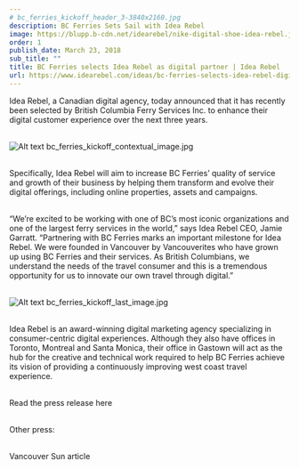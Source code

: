 ```yaml
---
# bc_ferries_kickoff_header_3-3840x2160.jpg
description: BC Ferries Sets Sail with Idea Rebel
image: https://blupp.b-cdn.net/idearebel/nike-digital-shoe-idea-rebel.jpeg?quality=80&width=800
order: 1
publish_date: March 23, 2018
sub_title: ""
title: BC Ferries selects Idea Rebel as digital partner | Idea Rebel
url: https://www.idearebel.com/ideas/bc-ferries-selects-idea-rebel-digital-partner/
---
```

Idea Rebel, a Canadian digital agency, today announced that it has recently been selected by British Columbia Ferry Services Inc. to enhance their digital customer experience over the next three years.

\
![Alt text](https://blupp.b-cdn.net/idearebel/nike-digital-shoe-idea-rebel.jpeg?quality=80&width=800?quality=80&width=800 "a title")
bc_ferries_kickoff_contextual_image.jpg

\
Specifically, Idea Rebel will aim to increase BC Ferries’ quality of service and growth of their business by helping them transform and evolve their digital offerings, including online properties, assets and campaigns.

\
“We’re excited to be working with one of BC’s most iconic organizations and one of the largest ferry services in the world,” says Idea Rebel CEO, Jamie Garratt. “Partnering with BC Ferries marks an important milestone for Idea Rebel. We were founded in Vancouver by Vancouverites who have grown up using BC Ferries and their services. As British Columbians, we understand the needs of the travel consumer and this is a tremendous opportunity for us to innovate our own travel through digital.”

\
![Alt text](https://blupp.b-cdn.net/idearebel/nike-digital-shoe-idea-rebel.jpeg?quality=80&width=800?quality=80&width=800 "a title")
bc_ferries_kickoff_last_image.jpg

\
Idea Rebel is an award-winning digital marketing agency specializing in consumer-centric digital experiences. Although they also have offices in Toronto, Montreal and Santa Monica, their office in Gastown will act as the hub for the creative and technical work required to help BC Ferries achieve its vision of providing a continuously improving west coast travel experience.

\
Read the press release here

\
Other press:

\
Vancouver Sun article
